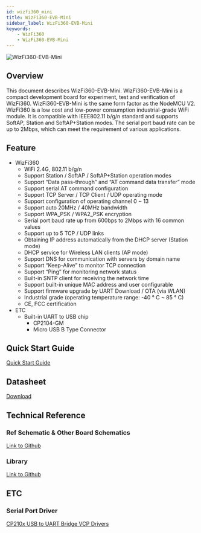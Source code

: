```yaml
---
id: wizfi360_mini
title: WizFi360-EVB-Mini
sidebar_label: WizFi360-EVB-Mini
keywords: 
    - WizFi360
    - WizFi360-EVB-Mini
---
```


![WizFi360-EVB-Mini](/Document/img/wizfi360-mini3.png)

## Overview

This document describes WizFi360-EVB-Mini. WizFi360-EVB-Mini is a compact development board for experiment, test and verification of WizFi360. WizFi360-EVB-Mini is the same form factor as the NodeMCU V2. WizFi360 is a low cost and low-power consumption industrial-grade WiFi module. It is compatible with IEEE802.11 b/g/n standard and supports SoftAP, Station and SoftAP+Station modes. The serial port baud rate can be up to 2Mbps, which can meet the requirement of various applications.

## Feature

- WizFi360
    - WiFi 2.4G, 802.11 b/g/n
    - Support Station / SoftAP / SoftAP+Station operation modes
    - Support “Data pass-through” and “AT command data transfer” mode
    - Support serial AT command configuration
    - Support TCP Server / TCP Client / UDP operating mode
    - Support configuration of operating channel 0 ~ 13
    - Support auto 20MHz / 40MHz bandwidth
    - Support WPA_PSK / WPA2_PSK encryption
    - Serial port baud rate up from 600bps to 2Mbps with 16 common values
    - Support up to 5 TCP / UDP links
    - Obtaining IP address automatically from the DHCP server (Station mode)
    - DHCP service for Wireless LAN clients (AP mode)
    - Support DNS for communication with servers by domain name
    - Support “Keep-Alive” to monitor TCP connection
    - Support “Ping” for monitoring network status
    - Built-in SNTP client for receiving the network time
    - Support built-in unique MAC address and user configurable
    - Support firmware upgrade by UART Download / OTA (via WLAN)
    - Industrial grade (operating temperature range: -40 ° C ~ 85 ° C)
    - CE, FCC certification
- ETC
    - Built-in UART to USB chip
        - CP2104-GM
        - Micro USB B Type Connector

## Quick Start Guide

[Quick Start Guide](basic_guides/quickstart)

## Datasheet

[Download](https://wizwiki.net/wiki/lib/exe/fetch.php/products:wizfi360:wizfi360ds:wizfi360-evb-mini_ds_100_en.pdf)

## Technical Reference

### Ref Schematic & Other Board Schematics

[Link to Github](https://github.com/Wiznet/Hardware-Files-of-WIZnet/tree/master/07_WizFi_Module/WizFi360-EVB-Shield)

### Library

[Link to Github](https://github.com/wizfi/Release)

## ETC

### Serial Port Driver

[CP210x USB to UART Bridge VCP Drivers](http://www.silabs.com/products/development-tools/software/usb-to-uart-bridge-vcp-drivers)